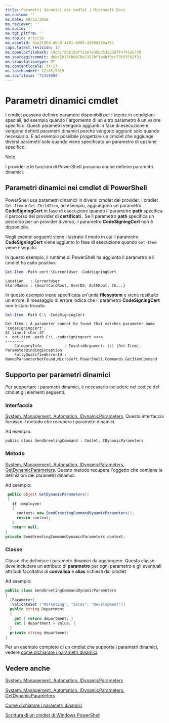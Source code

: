 ```yaml
---
title: Parametri dinamici dei cmdlet | Microsoft Docs
ms.custom: ''
ms.date: 09/13/2016
ms.reviewer: ''
ms.suite: ''
ms.tgt_pltfrm: ''
ms.topic: article
ms.assetid: 8ae2196d-d6c8-4101-8805-4190d293af51
caps.latest.revision: 13
ms.openlocfilehash: 19d31f6b619dff23e7e35bb53d2397f4f41eb728
ms.sourcegitcommit: debd2b38fb8070a7357bf1a4bf9cc736f3702f31
ms.translationtype: MT
ms.contentlocale: it-IT
ms.lasthandoff: 12/05/2019
ms.locfileid: "72369880"
---
```

# <a name="cmdlet-dynamic-parameters"></a>Parametri dinamici cmdlet

I cmdlet possono definire parametri disponibili per l'utente in condizioni speciali, ad esempio quando l'argomento di un altro parametro è un valore specifico. Questi parametri vengono aggiunti in fase di esecuzione e vengono definiti parametri dinamici perché vengono aggiunti solo quando necessario. È ad esempio possibile progettare un cmdlet che aggiunge diversi parametri solo quando viene specificato un parametro di opzione specifico.

> [!NOTE]
> I provider e le funzioni di PowerShell possono anche definire parametri dinamici.

## <a name="dynamic-parameters-in-powershell-cmdlets"></a>Parametri dinamici nei cmdlet di PowerShell

PowerShell usa parametri dinamici in diversi cmdlet del provider. I cmdlet `Get-Item` e `Get-ChildItem`, ad esempio, aggiungono un parametro **CodeSigningCert** in fase di esecuzione quando il parametro **path** specifica il percorso del provider di **certificati** . Se il parametro **path** specifica un percorso per un provider diverso, il parametro **CodeSigningCert** non è disponibile.

Negli esempi seguenti viene illustrato il modo in cui il parametro **CodeSigningCert** viene aggiunto in fase di esecuzione quando `Get-Item` viene eseguito.

In questo esempio, il runtime di PowerShell ha aggiunto il parametro e il cmdlet ha esito positivo.

```powershell
Get-Item -Path cert:\CurrentUser -CodeSigningCert
```

```Output
Location   : CurrentUser
StoreNames : {SmartCardRoot, UserDS, AuthRoot, CA...}
```

In questo esempio viene specificata un'unità **filesystem** e viene restituito un errore. Il messaggio di errore indica che il parametro **CodeSigningCert** non è stato trovato.

```powershell
Get-Item -Path C:\ -CodeSigningCert
```

```Output
Get-Item : A parameter cannot be found that matches parameter name 'codesigningcert'.
At line:1 char:37
+  get-item -path C:\ -codesigningcert <<<<
--------
    CategoryInfo          : InvalidArgument: (:) [Get-Item], ParameterBindingException
    FullyQualifiedErrorId : NamedParameterNotFound,Microsoft.PowerShell.Commands.GetItemCommand
```

## <a name="support-for-dynamic-parameters"></a>Supporto per parametri dinamici

Per supportare i parametri dinamici, è necessario includere nel codice del cmdlet gli elementi seguenti.

### <a name="interface"></a>Interfaccia

[System. Management. Automation. IDynamicParameters](/dotnet/api/System.Management.Automation.IDynamicParameters).
Questa interfaccia fornisce il metodo che recupera i parametri dinamici.

Ad esempio:

`public class SendGreetingCommand : Cmdlet, IDynamicParameters`

### <a name="method"></a>Metodo

[System. Management. Automation. IDynamicParameters. GetDynamicParameters](/dotnet/api/System.Management.Automation.IDynamicParameters.GetDynamicParameters).
Questo metodo recupera l'oggetto che contiene le definizioni dei parametri dinamici.

Ad esempio:

```csharp
 public object GetDynamicParameters()
 {
   if (employee)
   {
     context= new SendGreetingCommandDynamicParameters();
     return context;
   }
   return null;
}
private SendGreetingCommandDynamicParameters context;
```

### <a name="class"></a>Classe

Classe che definisce i parametri dinamici da aggiungere. Questa classe deve includere un attributo di **parametro** per ogni parametro e gli eventuali attributi facoltativi di **convalida** e **alias** richiesti dal cmdlet.

Ad esempio:

```csharp
public class SendGreetingCommandDynamicParameters
{
  [Parameter]
  [ValidateSet ("Marketing", "Sales", "Development")]
  public string Department
  {
    get { return department; }
    set { department = value; }
  }
  private string department;
}
```

Per un esempio completo di un cmdlet che supporta i parametri dinamici, vedere [come dichiarare i parametri dinamici](./how-to-declare-dynamic-parameters.md).

## <a name="see-also"></a>Vedere anche

[System. Management. Automation. IDynamicParameters](/dotnet/api/System.Management.Automation.IDynamicParameters)

[System. Management. Automation. IDynamicParameters. GetDynamicParameters](/dotnet/api/System.Management.Automation.IDynamicParameters.GetDynamicParameters)

[Come dichiarare i parametri dinamici](./how-to-declare-dynamic-parameters.md)

[Scrittura di un cmdlet di Windows PowerShell](./writing-a-windows-powershell-cmdlet.md)
